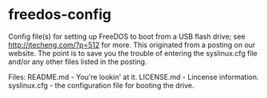 # freedos-config

Config file(s) for setting up FreeDOS to boot from a USB flash drive; see http://jtecheng.com/?p=512 for more.
This originated from a posting on our website. The point is to save you the trouble of entering the syslinux.cfg file
and/or any other files listed in the posting.

Files:
  README.md - You're lookin' at it.
  LICENSE.md - Lincense information.
  syslinux.cfg - the configuration file for booting the drive.
  
